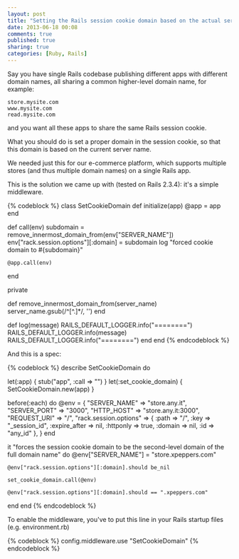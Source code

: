 ```yaml
---
layout: post
title: "Setting the Rails session cookie domain based on the actual server name"
date: 2013-06-18 00:08
comments: true
published: true
sharing: true
categories: [Ruby, Rails]
---
```

Say you have single Rails codebase publishing different apps with different domain names, all sharing a common higher-level domain name, for example:

    store.mysite.com
    www.mysite.com
    read.mysite.com

and you want all these apps to share the same Rails session cookie.

What you should do is set a proper domain in the session cookie, so that this domain is based on the current server name.

We needed just this for our e-commerce platform, which supports multiple stores (and thus multiple domain names) on a single Rails app.

This is the solution we came up with (tested on Rails 2.3.4): it's a simple middleware.

{% codeblock %}
class SetCookieDomain
  def initialize(app)
    @app = app
  end

  def call(env)
    subdomain = remove_innermost_domain_from(env["SERVER_NAME"])
    env["rack.session.options"][:domain] = subdomain
    log "forced cookie domain to #{subdomain}"

    @app.call(env)
  end

  private

  def remove_innermost_domain_from(server_name)
    server_name.gsub(/^[^.]*/, '')
  end

  def log(message)
    RAILS_DEFAULT_LOGGER.info("========")
    RAILS_DEFAULT_LOGGER.info(message)
    RAILS_DEFAULT_LOGGER.info("========")
  end
end
{% endcodeblock %}

And this is a spec:

{% codeblock %}
describe SetCookieDomain do

  let(:app) { stub("app", :call => "") }
  let(:set_cookie_domain) { SetCookieDomain.new(app) }

  before(:each) do
    @env = {
      "SERVER_NAME" => "store.any.it", "SERVER_PORT" => "3000",
      "HTTP_HOST"   => "store.any.it:3000",
      "REQUEST_URI" => "/",
      "rack.session.options" => { :path => "/", :key => "_session_id", :expire_after => nil, :httponly => true, :domain => nil, :id => "any_id" },
    }
  end

  it "forces the session cookie domain to be the second-level domain of the full domain name" do
    @env["SERVER_NAME"] = "store.xpeppers.com"

    @env["rack.session.options"][:domain].should be_nil

    set_cookie_domain.call(@env)

    @env["rack.session.options"][:domain].should == ".xpeppers.com"
  end
end
{% endcodeblock %}

To enable the middleware, you've to put this line in your Rails startup files (e.g. environment.rb)

{% codeblock %}
config.middleware.use "SetCookieDomain"
{% endcodeblock %}

